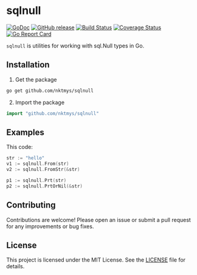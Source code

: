 # sqlnull

[![GoDoc](https://godoc.org/github.com/nktmys/sqlnull?status.svg)](https://godoc.org/github.com/nktmys/sqlnull) 
[![GitHub release](https://img.shields.io/github/release/nktmys/sqlnull.svg)](https://github.com/nktmys/sqlnull/releases) 
[![Build Status](https://github.com/nktmys/sqlnull/actions/workflows/test.yaml/badge.svg)](https://github.com/nktmys/sqlnull/actions/workflows/test.yaml)
[![Coverage Status](https://coveralls.io/repos/github/nktmys/sqlnull/badge.svg?branch=main)](https://coveralls.io/github/nktmys/sqlnull?branch=main)
[![Go Report Card](https://goreportcard.com/badge/github.com/nktmys/sqlnull)](https://goreportcard.com/report/github.com/nktmys/sqlnull)

`sqlnull` is utilities for working with sql.Null types in Go.

## Installation
1. Get the package
```sh
go get github.com/nktmys/sqlnull
```

2. Import the package
```go
import "github.com/nktmys/sqlnull"
```

## Examples

This code:

```go
str := "hello"
v1 := sqlnull.From(str)
v2 := sqlnull.FromStr(&str)

p1 := sqlnull.Prt(str)
p2 := sqlnull.PrtOrNil(&str)
```

## Contributing
Contributions are welcome! Please open an issue or submit a pull request for any improvements or bug fixes.

## License
This project is licensed under the MIT License. See the [LICENSE](https://github.com/nktmys/sqlnull/blob/main/LICENSE) file for details.
